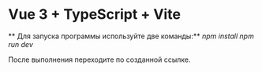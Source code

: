 # Vue 3 + TypeScript + Vite

** Для запуска программы используйте две команды:**
*npm install*
*npm run dev*

После выполнения переходите по созданной ссылке.
